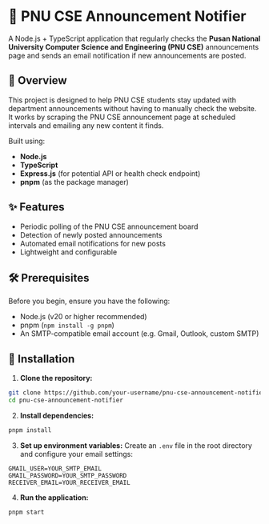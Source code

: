 # 📢 PNU CSE Announcement Notifier

A Node.js + TypeScript application that regularly checks the **Pusan National University Computer Science and Engineering (PNU CSE)** announcements page and sends an email notification if new announcements are posted.

## 🚀 Overview

This project is designed to help PNU CSE students stay updated with department announcements without having to manually check the website. It works by scraping the PNU CSE announcement page at scheduled intervals and emailing any new content it finds.

Built using:

- **Node.js**
- **TypeScript**
- **Express.js** (for potential API or health check endpoint)
- **pnpm** (as the package manager)

## ✨ Features

- Periodic polling of the PNU CSE announcement board
- Detection of newly posted announcements
- Automated email notifications for new posts
- Lightweight and configurable

## 🛠 Prerequisites

Before you begin, ensure you have the following:

- Node.js (v20 or higher recommended)
- pnpm (`npm install -g pnpm`)
- An SMTP-compatible email account (e.g. Gmail, Outlook, custom SMTP)

## 🔧 Installation

1. **Clone the repository:**

```bash
git clone https://github.com/your-username/pnu-cse-announcement-notifier.git
cd pnu-cse-announcement-notifier

```

2. **Install dependencies:**

```bash
pnpm install
```

3. **Set up environment variables:**
   Create an `.env` file in the root directory and configure your email settings:

```
GMAIL_USER=YOUR_SMTP_EMAIL
GMAIL_PASSWORD=YOUR_SMTP_PASSWORD
RECEIVER_EMAIL=YOUR_RECEIVER_EMAIL
```

4. **Run the application:**

```bash
pnpm start
```
